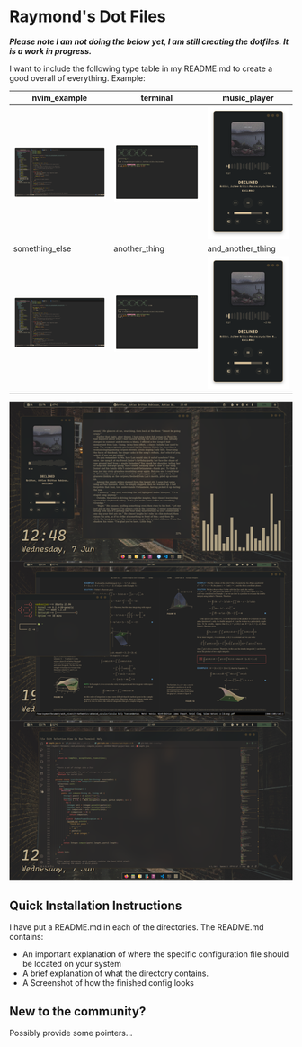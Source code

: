 # Raymond's Dot Files

***Please note I am not doing the below yet, I am still creating the dotfiles. It is a work in progress.***

I want to include the following type table in my README.md to create a good overall of everything.
Example:

|nvim_example|terminal|music_player|
|--|--|--|
|![img](previews/nvim_example.png)|![img](previews/terminal_example.png)|![img](previews/music_player_example_01.png)|
|something_else|another_thing|and_another_thing|
|![img](previews/nvim_example.png)|![img](previews/terminal_example.png)|![img](previews/music_player_example_01.png)|


![preview](previews/Preview.png)

## Quick Installation Instructions
I have put a README.md in each of the directories. 
The README.md contains:
- An important explanation of where the specific configuration file should be 
located on your system
- A brief explanation of what the directory contains.
- A Screenshot of how the finished config looks

## New to the community?
Possibly provide some pointers...
